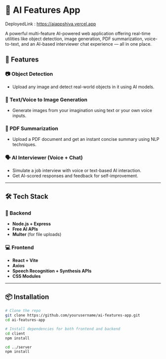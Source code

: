 # 🤖 AI Features App

DeployedLink : https://aiappshiva.vercel.app

A powerful multi-feature AI-powered web application offering real-time utilities like object detection, image generation, PDF summarization, voice-to-text, and an AI-based interviewer chat experience — all in one place.

## 🚀 Features

### 📷 Object Detection
- Upload any image and detect real-world objects in it using AI models.

### 🎨 Text/Voice to Image Generation
- Generate images from your imagination using text or your own voice inputs.

### 📄 PDF Summarization
- Upload a PDF document and get an instant concise summary using NLP techniques.

### 🗣️ AI Interviewer (Voice + Chat)
- Simulate a job interview with voice or text-based AI interaction.
- Get AI-scored responses and feedback for self-improvement.

---

## 🛠️ Tech Stack

### 🧠 Backend
- **Node.js + Express**
- **Free AI APIs**
- **Multer** (for file uploads)

### 💻 Frontend
- **React + Vite**
- **Axios**
- **Speech Recognition + Synthesis APIs**
- **CSS Modules**

---

## 📦 Installation

```bash
# Clone the repo
git clone https://github.com/yourusername/ai-features-app.git
cd ai-features-app

# Install dependencies for both frontend and backend
cd client
npm install

cd ../server
npm install
